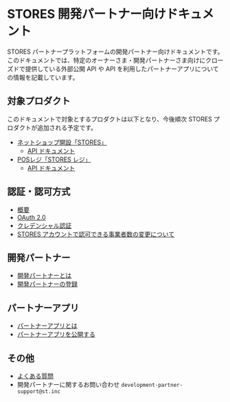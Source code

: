 # STORES 開発パートナー向けドキュメント
STORES パートナープラットフォームの開発パートナー向けドキュメントです。
このドキュメントでは、特定のオーナーさま・開発パートナーさま向けにクローズドで提供している外部公開 API や API を利用したパートナーアプリについての情報を記載しています。


## 対象プロダクト
このドキュメントで対象とするプロダクトは以下となり、今後順次 STORES プロダクトが追加される予定です。

- [ネットショップ開設「STORES」](https://stores.jp/ec)
  - [API ドキュメント](https://github.com/heyinc/retail-api-docs)
- [POSレジ「STORES レジ」](https://stores.jp/regi)
  - [API ドキュメント](https://github.com/heyinc/retail-api-docs)

## 認証・認可方式
- [概要](auth.md)
- [OAuth 2.0](auth-oauth.md)
- [クレデンシャル認証](auth-credential.md)
- [STORES アカウントで認可できる事業者数の変更について](authorization.md)

## 開発パートナー
- [開発パートナーとは](development-partner.md)
- [開発パートナーの登録](development-partner-signup.md)

## パートナーアプリ
- [パートナーアプリとは](partner-app.md)
- [パートナーアプリを公開する](partner-app-review.md)

## その他
- [よくある質問](faq.md)
- 開発パートナーに関するお問い合わせ  `development-partner-support@st.inc` 
